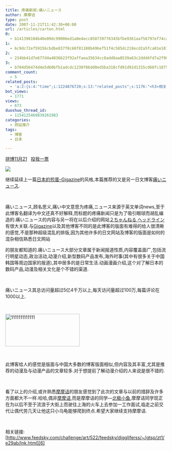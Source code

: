 ```yaml
---
title: 疼痛新闻:痛いニュース
author: 摩摩诘
type: post
date: 2007-11-21T11:42:30+00:00
url: /articles/carton.html
0:
  - b141398104b40e09dc99006ed1a0e4ecc858739776345bfbe9361aaf56797ef74ca7dd794fb27c7728ee41875ce51fee
1:
  - 6c9dc72ef59156cbdbe837f8c60f81108b49bef51f4c585dc218ecd2a5fca01e181086dd1ab6f661e40b0694322c65ea
2:
  - 234bb41d7e677d4a4036623f92affaea35634cc8add8aa8539a63c2ddd4fd7a2f90a7d3e542df4afcaf99b560ed8eefd
3:
  - b704d56474d4e5d60bfb1adcdc1230f86dd0ed5ba318cfd91d92d1315cd68fc18757a503d3eea4dde13e0a56ef2c4824
comment_count:
  - 5
related_posts:
  - 'a:2:{s:4:"time";i:1224876720;s:13:"related_posts";s:1176:"<h3>相关日志</h3><ul class="related_post"><li><a href="http://www.digglife.cn/articles/blogbrilliant-dream.html" title="据传世界第一博客">据传世界第一博客</a></li><li><a href="http://www.digglife.cn/articles/japans-gigazine.html" title="日本的煎蛋&#8211;Gigazine">日本的煎蛋&#8211;Gigazine</a></li><li><a href="http://www.digglife.cn/articles/say-hello.html" title="回来打个招呼">回来打个招呼</a></li><li><a href="http://www.digglife.cn/articles/my-blog-sever-provider.html" title="谈谈DiggLife所在的服务器">谈谈DiggLife所在的服务器</a></li><li><a href="http://www.digglife.cn/articles/funny-coincidence-japan.html" title="照片中有趣的巧合之日本篇">照片中有趣的巧合之日本篇</a></li><li><a href="http://www.digglife.cn/articles/can-not-modify-category-slug.html" title="Wordpress无法编辑分类缩略名(Slug)的解决">Wordpress无法编辑分类缩略名(Slug)的解决</a></li><li><a href="http://www.digglife.cn/articles/alternative-for-windows-live-writer-juziyue.html" title="菊子曰博客离线编辑器Alpha 3 SP1评测">菊子曰博客离线编辑器Alpha 3 SP1评测</a></li></ul>";}'
bot_views:
  - 1771
views:
  - 673
duoshuo_thread_id:
  - 1154125469839261983
categories:
  - 网站推介
tags:
  - 博客
  - 日本

---
```

<a href="http://www.feedsky.com/challenge/user.html?u=49ecb67b" target="_blank">拼博11月21</a>&#160;&#160; <a title="投我一票" href="http://www.feedsky.com/challenge/user.html?u=49ecb67b" target="_blank">投我一票</a>

 ![][1]

继续延续上一篇[日本的煎蛋&#8211;Gigazine][2]的风格,本篇推荐的又是另一日文博客<a href="http://blog.livedoor.jp/dqnplus/" target="_blank">痛いニュース</a>.

&#160;

痛いニュース,顾名思义,痛い中文意思为疼痛,ニュース来源于英文单词news,至于此博客名翻译为中文还真不好解释,而标题的疼痛新闻只是为了吸引眼球而胡乱编造的.痛いニュース的内容与另一将在以后介绍的网站[２ちゃんねる ヘッドライン][3] 有很大关联.与[Gigazine][4]以及其他博客不同的是此博客的版面有难得的给人很清晰的感觉,不是那种超级混乱的排版,因为其他许多的日文网站及博客的版面是如何的混杂相信熟悉日文网站

<!--more-->

的朋友都知道的.痛いニュース大部分文章属于新闻报道性质,内容覆盖面广,包括流行明星动态,政治活动,动漫介绍,新型数码产品发布,海外时事(其中有很多关于中国韩国等周边国家的报道),其中居多的是日常生活.动画漫画介绍,这个对了解日本的数码产品,动漫及相关文化是个不错的渠道.

&#160;

痛いニュース其总访问量超过5亿4千万以上,每天访问量超过100万,每篇评论在1000以上.

&#160;

<a href="https://www.digglife.net/wp-content/uploads/3/379/2007/11/1111111111111.jpg" target="_blank"><img height="101" alt="1111111111111" src="https://www.digglife.net/wp-content/uploads/3/379/2007/11/1111111111111-thumb.jpg" width="232" border="0" /></a> 

&#160;

此博客给人的感觉是版面与中国大多数的博客版面相似,但内容及其丰富,尤其是推荐的动漫及与动漫产品的文章较多.对于想提前了解动漫介绍的人来说是很不错的.

&#160;

看了以上的介绍,或许熟悉[摩摩诘][5]的朋友感觉到了此次的文章与以前的措辞及许多方面都大不一样.哈哈,偶非[摩摩诘][5],而是摩摩诘的同学&#8212;<a href="http://nihonmessage.yo2.cn/" target="_blank">北极小鱼</a>,摩摩诘同学现正在为以后不至于流浪于大街上而驶往上海的火车上去参加一工作面试,临走之前交代让偶代劳几天让他这只小乌龟能够爬到终点.希望大家继续支持摩摩诘.

&#160;

相关链接:[http://www.feedsky.com/challenge/art/522/feedsky/diggliferss/~/gtsp/zt1/e29ab/lnk.html][6]

 [1]: https://www.digglife.net/qiniu/2205/image/8e33a236d5c794ae4528a112371e848d.jpg
 [2]: https://www.digglife.net/articles/japans-gigazine.html
 [3]: http://headline.2ch.net/bbynews/
 [4]: http://gigazine.net/
 [5]: https://www.digglife.net/
 [6]: http://www.feedsky.com/challenge/art/522/feedsky/diggliferss/~/gtsp/zt1/e29ab/lnk.html "http://www.feedsky.com/challenge/art/522/feedsky/diggliferss/~/gtsp/zt1/e29ab/lnk.html"
